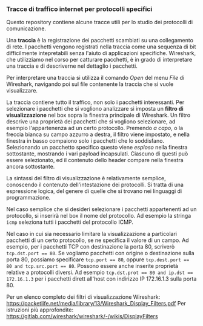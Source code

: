 ### Tracce di traffico internet per protocolli specifici

Questo repository contiene alcune tracce utili per lo studio dei protocolli di comunicazione.

Una **traccia** è la registrazione dei pacchetti scambiati su una collegamento di rete. I pacchetti vengono registrati nella traccia come una sequenza di bit difficilmente intepretabili senza l'aiuto di applicazioni specifiche. Wireshark, che utilizziamo nel corso per catturare pacchetti, è in grado di interpretare una traccia e di descriverne nel dettaglio i pacchetti.

Per interpretare una traccia si utilizza il comando *Open* del menu *File* di Wireshark, navigando poi sul file contenente la traccia che si vuole visualizzare.

La traccia contiene tutto il traffico, non solo i pacchetti interessanti. Per selezionare i pacchetti che si vogliono analizzare si imposta un **filtro di visualizzazione** nel box sopra la finestra principale di Wireshark. Un filtro descrive una proprietà dei pacchetti che si vogliono selezionare, ad esempio l'appartenenza ad un certo protocollo. Premendo *a capo*, o la freccia bianca su campo azzurro a destra, il filtro viene impostato, e nella finestra in basso compaiono solo i pacchetti che lo soddisfano. Selezionando un pacchetto specifico questo viene *esploso* nella finestra sottostante, mostrando i vari payload incapsulati. Ciascuno di questi può essere selezionato, ed il contenuto dello header compare nella finestra ancora sottostante.

La sintassi del filtro di visualizzazione è relativamente semplice, conoscendo il contenuto dell'intestazione dei protocolli. Si tratta di una espressione logica, del genere di quelle che si trovano nei linguaggi di programmazione.

Nel caso semplice che si desideri selezionare i pacchetti appartenenti ad un protocollo, si inserirà nel box il nome del protocollo. Ad esempio la stringa `icmp` seleziona tutti i pacchetti del protocollo ICMP.

Nel caso in cui sia necessario limitare la visualizzazione a particolari pacchetti di un certo protocollo, se ne specifica il valore di un campo. Ad esempio, per i pacchetti TCP con destinazione la porta 80, scriverò `tcp.dst.port == 80`. Se vogliamo pacchetti con origine o destinazione sulla porta 80, possiamo specificare `tcp.port == 80`, oppure `tcp.dest.port == 80 and tcp.src.port == 80`. Possono essere anche inserite proprietà relative a protocolli diversi. Ad esempio `tcp.dst.prot == 80 and ip.dst == 172.16.1.3` per i pacchetti dirett all'host con indirizzo IP 172.16.1.3 sulla porta 80.

Per un elenco completo dei filtri di visualizzazione Wireshark: https://packetlife.net/media/library/13/Wireshark_Display_Filters.pdf
Per istruzioni più approfondite: https://gitlab.com/wireshark/wireshark/-/wikis/DisplayFilters
